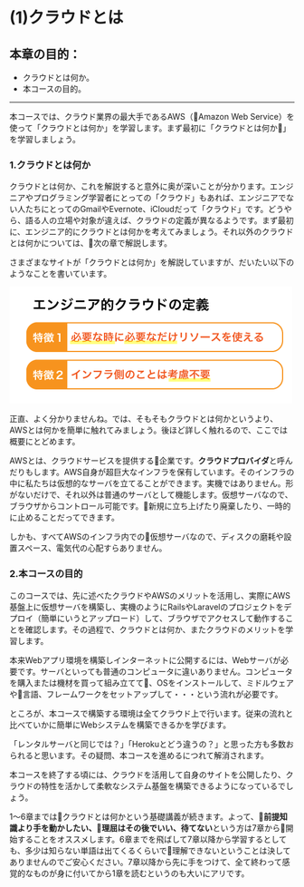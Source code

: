 # (1)クラウドとは 

## 本章の目的：

- クラウドとは何か。
- 本コースの目的。

***

本コースでは、クラウド業界の最大手であるAWS（Amazon Web Service）を使って「クラウドとは何か」を学習します。まず最初に「クラウドとは何か」を学習しましょう。

### 1.クラウドとは何か

クラウドとは何か、これを解説すると意外に奥が深いことが分かります。エンジニアやプログラミング学習者にとっての「クラウド」もあれば、エンジニアでない人たちにとってのGmailやEvernote、iCloudだって「クラウド」です。どうやら、語る人の立場や対象が違えば、クラウドの定義が異なるようです。まず最初に、エンジニア的にクラウドとは何かを考えてみましょう。それ以外のクラウドとは何かについては、次の章で解説します。

さまざまなサイトが「クラウドとは何か」を解説していますが、だいたい以下のようなことを書いています。

![図1-1. エンジニア的クラウドの定義](1-01.png)

正直、よく分かりませんね。では、そもそもクラウドとは何かというより、AWSとは何かを簡単に触れてみましょう。後ほど詳しく触れるので、ここでは概要にとどめます。

AWSとは、クラウドサービスを提供する企業です。**クラウドプロバイダ**と呼んだりもします。AWS自身が超巨大なインフラを保有しています。そのインフラの中に私たちは仮想的なサーバを立てることができます。実機ではありません。形がないだけで、それ以外は普通のサーバとして機能します。仮想サーバなので、ブラウザからコントロール可能です。新規に立ち上げたり廃棄したり、一時的に止めることだってできます。

しかも、すべてAWSのインフラ内での仮想サーバなので、ディスクの磨耗や設置スペース、電気代の心配すらありません。

### 2.本コースの目的

このコースでは、先に述べたクラウドやAWSのメリットを活用し、実際にAWS基盤上に仮想サーバを構築し、実機のようにRailsやLaravelのプロジェクトをデプロイ（簡単にいうとアップロード）して、ブラウザでアクセスして動作することを確認します。その過程で、クラウドとは何か、またクラウドのメリットを学習します。

本来Webアプリ環境を構築しインターネットに公開するには、Webサーバが必要です。サーバといっても普通のコンピュータに違いありません。コンピュータを購入または機材を買って組み立てて、OSをインストールして、ミドルウェアや言語、フレームワークをセットアップして・・・という流れが必要です。

ところが、本コースで構築する環境は全てクラウド上で行います。従来の流れと比べていかに簡単にWebシステムを構築できるかを学びます。

「レンタルサーバと同じでは？」「Herokuとどう違うの？」と思った方も多数おられると思います。その疑問、本コースを進めるにつれて解消されます。

本コースを終了する頃には、クラウドを活用して自身のサイトを公開したり、クラウドの特性を活かして柔軟なシステム基盤を構築できるようになっているでしょう。

1〜6章まではクラウドとは何かという基礎講義が続きます。よって、**前提知識より手を動かしたい、理屈はその後でいい、待てない**という方は7章から開始することをオススメします。6章までを飛ばして7章以降から学習するとしても、多少は知らない単語は出てくるくらいで理解できないということは決してありませんのでご安心ください。7章以降から先に手をつけて、全て終わって感覚的なものが身に付いてから1章を読むというのも大いにアリです。

